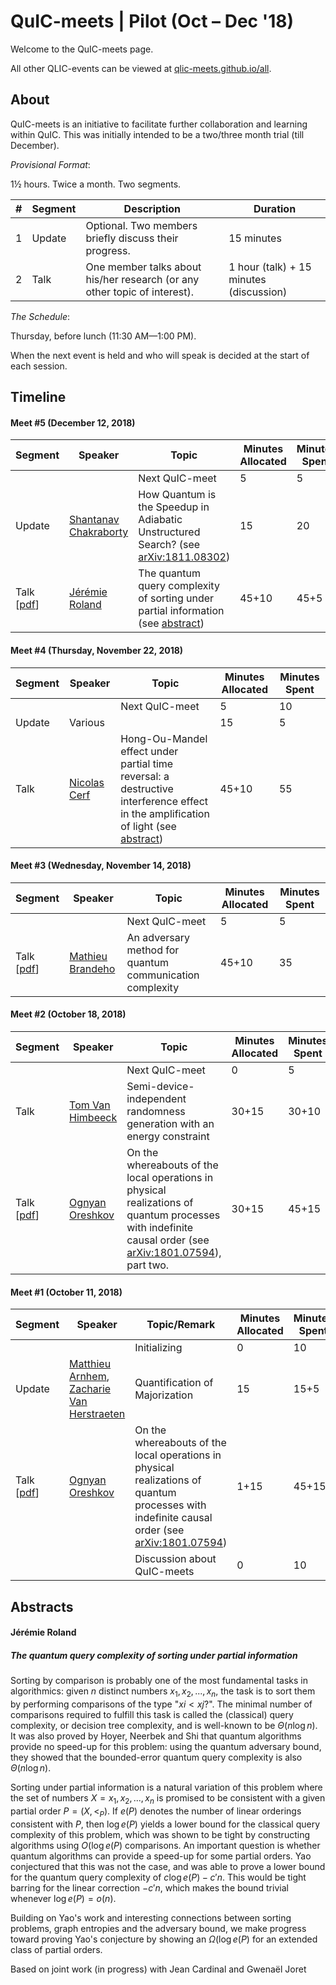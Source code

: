 # QuIC-meets | Pilot (Oct – Dec '18)
Welcome to the QuIC-meets page. 

All other QLIC-events can be viewed at [qlic-meets.github.io/all](https://qlic-meets.github.io/all).



## About

QuIC-meets is an initiative to facilitate further collaboration and learning within QuIC. This was initially intended to be a two/three month trial (till December).





*Provisional Format*: 

1½ hours. Twice a month. Two segments.

| #    | Segment | Description                                                  | Duration                                |
| ---- | ------- | ------------------------------------------------------------ | --------------------------------------- |
| 1    | Update  | Optional. Two members briefly discuss their progress.        | 15 minutes                              |
| 2    | Talk    | One member talks about his/her research (or any other topic of interest). | 1 hour (talk) + 15 minutes (discussion) |





*The Schedule*: 

Thursday, before lunch (11:30 AM—1:00 PM).

When the next event is held and who will speak is decided at the start of each session.



## Timeline


#### Meet #5 (December 12, 2018)

| Segment                                                      | Speaker                                                      | Topic                                                        | Minutes Allocated | Minutes Spent |
| ------------------------------------------------------------ | ------------------------------------------------------------ | ------------------------------------------------------------ | ----------------- | ------------- |
|                                                              |                                                              | Next QuIC-meet                                               | 5                 | 5             |
| Update                                                       | [Shantanav Chakraborty](http://quic.ulb.ac.be/members/shchakra) | How Quantum is the Speedup in Adiabatic Unstructured Search? (see [arXiv:1811.08302](https://arxiv.org/abs/1811.08302)) | 15                | 20            |
| Talk [[pdf](./meet5/Jérémie-quic-meets-quantum-sorting-handout.pdf)] | [Jérémie Roland](http://quic.ulb.ac.be/members/jroland)      | The quantum query complexity of sorting under partial information (see [abstract](#jérémie-roland)) | 45+10             | 45+5          |



#### Meet #4 (Thursday, November 22, 2018)

| Segment | Speaker                                             | Topic                                                        | Minutes Allocated | Minutes Spent |
| ------- | --------------------------------------------------- | ------------------------------------------------------------ | ----------------- | ------------- |
|         |                                                     | Next QuIC-meet                                               | 5                 | 10            |
| Update  | Various                                             |                                                              | 15                | 5             |
| Talk    | [Nicolas Cerf](http://quic.ulb.ac.be/members/ncerf) | Hong-Ou-Mandel effect under partial time reversal: a destructive interference effect in the amplification of light (see [abstract](./meet4/GDR-IQFA_Nicolas_Cerf.pdf)) | 45+10             | 55            |



#### Meet #3 (Wednesday, November 14, 2018)

| Segment                       | Speaker                                                    | Topic                                                    | Minutes Allocated | Minutes Spent |
| ----------------------------- | ---------------------------------------------------------- | -------------------------------------------------------- | ----------------- | ------------- |
|                               |                                                            | Next QuIC-meet                                           | 5                 | 5             |
| Talk [[pdf](meet3/MB_CC.pdf)] | [Mathieu Brandeho](http://quic.ulb.ac.be/members/mbrandeh) | An adversary method for quantum communication complexity | 45+10             | 35            |



#### Meet #2 (October 18, 2018)

| Segment                                                      | Speaker                                                   | Topic                                                        | Minutes Allocated | Minutes Spent |
| ------------------------------------------------------------ | --------------------------------------------------------- | ------------------------------------------------------------ | ----------------- | ------------- |
|                                                              |                                                           | Next QuIC-meet                                               | 0                 | 5             |
| Talk                                                         | [Tom Van Himbeeck](http://quic.ulb.ac.be/members)         | Semi-device-independent randomness generation with an energy constraint | 30+15             | 30+10         |
| Talk [[pdf](meet2/Ognyan_Time-delocalised_subsystems_and_operations.pdf)] | [Ognyan Oreshkov](http://quic.ulb.ac.be/members/oreshkov) | On the whereabouts of the local operations in physical realizations of quantum processes with indefinite causal order (see [arXiv:1801.07594](https://arxiv.org/abs/1801.07594)), part two. | 30+15             | 45+15         |



#### Meet #1 (October 11, 2018)

| Segment                                                      | Speaker                                                      | Topic/Remark                                                 | Minutes Allocated | Minutes Spent |
| ------------------------------------------------------------ | ------------------------------------------------------------ | ------------------------------------------------------------ | ----------------- | ------------- |
|                                                              |                                                              | Initializing                                                 | 0                 | 10            |
| Update                                                       | [Matthieu Arnhem](http://quic.ulb.ac.be/members/marnhem), [Zacharie Van Herstraeten](http://quic.ulb.ac.be/members/zvherst) | Quantification of Majorization                               | 15                | 15+5          |
| Talk [[pdf](meet2/Ognyan_Time-delocalised_subsystems_and_operations.pdf)] | [Ognyan Oreshkov](http://quic.ulb.ac.be/members/oreshkov)    | On the whereabouts of the local operations in physical realizations of quantum processes with indefinite causal order (see [arXiv:1801.07594](https://arxiv.org/abs/1801.07594)) | 1+15              | 45+15         |
|                                                              |                                                              | Discussion about QuIC-meets                                  | 0                 | 10            |



## Abstracts



#### Jérémie Roland

##### The quantum query complexity of sorting under partial information

Sorting by comparison is probably one of the most fundamental tasks in algorithmics: given $n$ distinct numbers $x_1,x_2,...,x_n$, the task is to sort them by performing comparisons of the type "$xi<xj$?". The minimal number of comparisons required to fulfill this task is called the (classical) query complexity, or decision tree complexity, and is well-known to be $\Theta(n\log n)$. It was also proved by Hoyer, Neerbek and Shi that quantum algorithms provide no speed-up for this problem: using the quantum adversary bound, they showed that the bounded-error quantum query complexity is also $\Theta(n\log n)$.

Sorting under partial information is a natural variation of this problem where the set of numbers $X={x_1,x_2,...,x_n}$ is promised to be consistent with a given partial order $P=(X,<_P)$. If $e(P)$ denotes the number of linear orderings consistent with $P$, then $\log e(P)$ yields a lower bound for the classical query complexity of this problem, which was shown to be tight by constructing algorithms using $O(\log e(P)$ comparisons. An important question is whether quantum algorithms can provide a speed-up for some partial orders. Yao conjectured that this was not the case, and was able to prove a lower bound for the quantum query complexity of $c\log e(P)-c'n$. This would be tight barring for the linear correction $-c'n$, which makes the bound trivial whenever $\log e(P)=o(n)$.

Building on Yao's work and interesting connections between sorting problems, graph entropies and the adversary bound, we make progress toward proving Yao's conjecture by showing an $\Omega(\log e(P)$ for an extended class of partial orders.

Based on joint work (in progress) with Jean Cardinal and Gwenaël Joret

